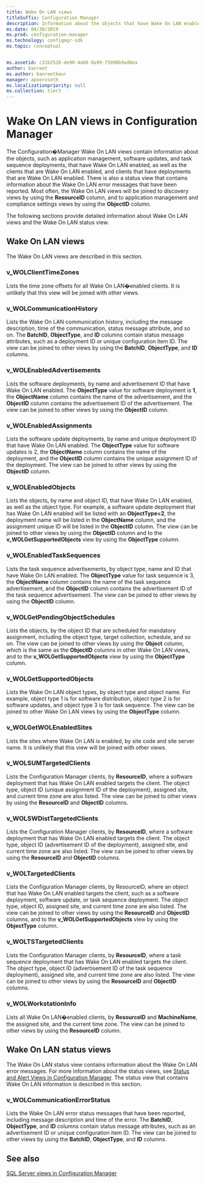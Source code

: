 ```yaml
---
title: Wake On LAN views
titleSuffix: Configuration Manager
description: Information about the objects that have Wake On LAN enabled.
ms.date: 04/30/2019
ms.prod: configuration-manager
ms.technology: configmgr-sdk
ms.topic: conceptual


ms.assetid: c31b2528-de90-4a60-8a99-75990b9ad0ea
author: banreet
ms.author: banreetkaur
manager: apoorvseth
ms.localizationpriority: null
ms.collection: tier3
---
```


# Wake On LAN views in Configuration Manager

The Configuration�Manager Wake On LAN views contain information about the objects, such as application management, software updates, and task sequence deployments, that have Wake On LAN enabled, as well as the clients that are Wake On LAN enabled, and clients that have deployments that are Wake On LAN enabled. There is also a status view that contains information about the Wake On LAN error messages that have been reported. Most often, the Wake On LAN views will be joined to discovery views by using the **ResourceID** column, and to application management and compliance settings views by using the **ObjectID** column.

The following sections provide detailed information about Wake On LAN views and the Wake On LAN status view.

## Wake On LAN views

The Wake On LAN views are described in this section.

### v_WOLClientTimeZones

Lists the time zone offsets for all Wake On LAN�enabled clients.
It is unlikely that this view will be joined with other views.

### v_WOLCommunicationHistory

Lists the Wake On LAN communication history, including the message description, time of the communication, status message attribute, and so on. The **BatchID**, **ObjectType**, and **ID** columns contain status message attributes, such as a deployment ID or unique configuration item ID.
The view can be joined to other views by using the **BatchID**, **ObjectType**, and **ID** columns.

### v_WOLEnabledAdvertisements

Lists the software deployments, by name and advertisement ID that have Wake On LAN enabled. The **ObjectType** value for software deployment is **1**, the **ObjectName** column contains the name of the advertisement, and the **ObjectID** column contains the advertisement ID of the advertisement.
The view can be joined to other views by using the **ObjectID** column.

### v_WOLEnabledAssignments

Lists the software update deployments, by name and unique deployment ID that have Wake On LAN enabled. The **ObjectType** value for software updates is 2, the **ObjectName** column contains the name of the deployment, and the **ObjectID** column contains the unique assignment ID of the deployment.
The view can be joined to other views by using the **ObjectID** column.

### v_WOLEnabledObjects

Lists the objects, by name and object ID, that have Wake On LAN enabled, as well as the object type. For example, a software update deployment that has Wake On LAN enabled will be listed with an **ObjectType=2**, the deployment name will be listed in the **ObjectName** column, and the assignment unique ID will be listed in the **ObjectID** column.
The view can be joined to other views by using the **ObjectID** column and to the **v_WOLGetSupportedObjects** view by using the **ObjectType** column.

### v_WOLEnabledTaskSequences

Lists the task sequence advertisements, by object type, name and ID that have Wake On LAN enabled. The **ObjectType** value for task sequence is 3, the **ObjectName** column contains the name of the task sequence advertisement, and the **ObjectID** column contains the advertisement ID of the task sequence advertisement.
The view can be joined to other views by using the **ObjectID** column.

### v_WOLGetPendingObjectSchedules

Lists the objects, by the object ID that are scheduled for mandatory assignment, including the object type, target collection, schedule, and so on.
The view can be joined to other views by using the **Object** column, which is the same as the **ObjectID** columns in other Wake On LAN views, and to the **v_WOLGetSupportedObjects** view by using the **ObjectType** column.

### v_WOLGetSupportedObjects

Lists the Wake On LAN object types, by object type and object name. For example, object type 1 is for software distribution, object type 2 is for software updates, and object type 3 is for task sequence.
The view can be joined to other Wake On LAN views by using the **ObjectType** column.

### v_WOLGetWOLEnabledSites

Lists the sites where Wake On LAN is enabled, by site code and site server name.
It is unlikely that this view will be joined with other views.

### v_WOLSUMTargetedClients

Lists the Configuration Manager clients, by **ResourceID**, where a software deployment that has Wake On LAN enabled targets the client. The object type, object ID (unique assignment ID of the deployment), assigned site, and current time zone are also listed.
The view can be joined to other views by using the **ResourceID** and **ObjectID** columns.

### v_WOLSWDistTargetedClients

Lists the Configuration Manager clients, by **ResourceID**, where a software deployment that has Wake On LAN enabled targets the client. The object type, object ID (advertisement ID of the deployment), assigned site, and current time zone are also listed.
The view can be joined to other views by using the **ResourceID** and **ObjectID** columns.

### v_WOLTargetedClients

Lists the Configuration Manager clients, by ResourceID, where an object that has Wake On LAN enabled targets the client, such as a software deployment, software update, or task sequence deployment. The object type, object ID, assigned site, and current time zone are also listed.
The view can be joined to other views by using the **ResourceID** and **ObjectID** columns, and to the **v_WOLGetSupportedObjects** view by using the **ObjectType** column.

### v_WOLTSTargetedClients

Lists the Configuration Manager clients, by **ResourceID**, where a task sequence deployment that has Wake On LAN enabled targets the client. The object type, object ID (advertisement ID of the task sequence deployment), assigned site, and current time zone are also listed.
The view can be joined to other views by using the **ResourceID** and **ObjectID** columns.

### v_WOLWorkstationInfo

Lists all Wake On LAN�enabled clients, by **ResourceID** and **MachineName**, the assigned site, and the current time zone.
The view can be joined to other views by using the **ResourceID** column.

## Wake On LAN status views

The Wake On LAN status view contains information about the Wake On LAN error messages. For more information about the status views, see [Status and Alert Views in Configuration Manager](status-alert-views-configuration-manager.md). The status view that contains Wake On LAN information is described in this section.

### v_WOLCommunicationErrorStatus

Lists the Wake On LAN error status messages that have been reported, including message description and time of the error. The **BatchID**, **ObjectType**, and **ID** columns contain status message attributes, such as an advertisement ID or unique configuration item ID.
The view can be joined to other views by using the **BatchID**, **ObjectType**, and **ID** columns.

## See also

[SQL Server views in Configuration Manager](sql-server-views-configuration-manager.md)
